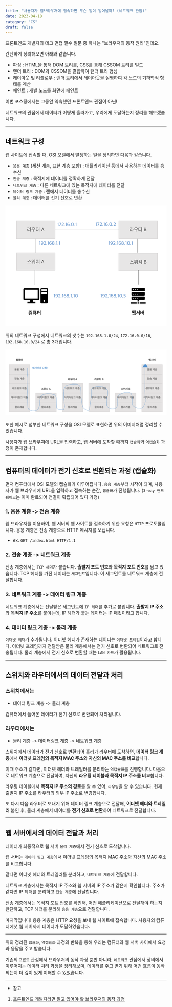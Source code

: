 ```yaml
---
title: "사용자가 웹브라우저에 접속하면 무슨 일이 일어날까? (네트워크 관점)"
date: 2023-04-18
category: "CS"
draft: false
---
```


프론트엔드 개발자의 테크 면접 필수 질문 중 하나는 "브라우저의 동작 원리"인데요.

간단하게 정리해보면 아래와 같습니다.

- 파싱 : HTML을 통해 DOM 트리를, CSS를 통해 CSSOM 트리를 빌드
- 랜더 트리 : DOM과 CSSOM을 결합하여 랜더 트리 형성
- 레이아웃 및 리플로우 : 랜더 트리에서 레이아웃을 실행하여 각 노드의 기하학적 형태를 계산
- 페인트 : 개별 노드를 화면에 페인트

이번 포스팅에서는 그동안 익숙했던 프론트엔드 관점이 아닌!

네트워크의 관점에서 데이터가 어떻게 흘러가고, 우리에게 도달하는지 정리를 해보겠습니다.

---

## 네트워크 구성

웹 사이트에 접속할 때, OSI 모델에서 발생하는 일을 정리하면 다음과 같습니다.

- `응용 계층` (세션 계층, 표현 계층 포함) : 애플리케이션 등에서 사용하는 데이터를 송수신
- `전송 계층` : 목적지에 데이터를 정확하게 전달
- `네트워크 계층` : 다른 네트워크에 있는 목적지에 데이터를 전달
- `데이터 링크 계층` : 랜에서 데이터를 송수신
- `물리 계층` : 데이터를 전기 신호로 변환

![네트워크의 구성](../../../src/images/browser-1.png)

위의 네트워크 구성에서 네트워크의 갯수는 `192.168.1.0/24`, `172.16.0.0/16`, `192.168.10.0/24` 로 총 3개입니다.

![OSI 모델로 나타낸 네트워크의 구성](../../../src/images/browser-2.png)

또한 예시로 첨부한 네트워크 구성을 OSI 모델로 표현하면 위의 이미지처럼 정리할 수 있습니다.

사용자가 웹 브라우저에 URL을 입력하고, 웹 서버에 도착할 때까지 `캡슐화`와 `역캡슐화` 과정이 존재합니다.

---

## 컴퓨터의 데이터가 전기 신호로 변환되는 과정 (캡슐화)

먼저 컴퓨터에서 OSI 모델의 캡슐화가 이루어집니다. `응용 계층`부터 시작이 되며, 사용자가 웹 브라우저에 URL을 입력하고 접속하는 순간, `캡슐화`가 진행됩니다. (`3-way 핸드쉐이크`는 이미 완료되어 연결이 확립되어 있다 가정)

### 1. 응용 계층 -> 전송 계층

웹 브라우저를 이용하여, 웹 서버의 웹 사이트를 접속하기 위한 요청은 `HTTP` 프로토콜입니다. 응용 계층은 전송 계층으로 HTTP 메시지를 보냅니다.

- ex. `GET /index.html HTTP/1.1`

### 2. 전송 계층 -> 네트워크 계층

전송 계층에서는 `TCP 헤더`가 붙습니다. **출발지 포트 번호**와 **목적지 포트 번호**를 담고 있습니다. TCP 헤더를 가진 데이터는 `세그먼트`입니다. 이 세그먼트를 네트워크 계층에 전달합니다.

### 3. 네트워크 계층 -> 데이터 링크 계층

네트워크 계층에서는 전달받은 세그먼트에 `IP 헤더`를 추가로 붙입니다. **출발지 IP 주소**와 **목적지 IP 주소**를 붙이는데, IP 헤더가 붙는 데이터는 IP 패킷이라고 합니다.

### 4. 데이터 링크 계층 -> 물리 계층

`이더넷 헤더`가 추가됩니다. 이더넷 헤더가 존재하는 데이터는 `이더넷 프레임`이라고 합니다. 이더넷 프레임까지 전달받은 물리 계층에서는 전기 신호로 변환되어 네트워크로 전송됩니다. 물리 계층에서 전기 신호로 변환할 때는 `LAN 카드`가 활용됩니다.

---

## 스위치와 라우터에서의 데이터 전달과 처리

### 스위치에서는

- 데이터 링크 계층 -> 물리 계층

컴퓨터에서 들어온 데이터가 전기 신호로 변환되어 처리됩니다.

### 라우터에서는

- 물리 계층 -> 데이터링크 계층 -> 네트워크 계층

스위치에서 데이터가 전기 신호로 변환되어 흘러가 라우터에 도착하면, **데이터 링크 계층**에서 **이더넷 프레임의 목적지 MAC 주소와 자신의 MAC 주소를 비교**합니다.

이때 주소가 같다면, 이더넷 헤더와 트레일러를 분리하는 `역캡슐화`를 진행합니다. 다음으로 네트워크 계층으로 전달하여, 자신의 **라우팅 테이블과 목적지 IP 주소를 비교**합니다.

라우팅 테이블에서 **목적지 IP 주소의 경로**를 알 수 있어, `라우팅`을 할 수 있습니다. 현재 출발지 IP 주소를 라우터의 외부 IP 주소로 변경합니다.

또 다시 다음 라우터로 보내기 위해 데이터 링크 계층으로 전달해, **이더넷 헤더와 트레일러** 붙인 후, 물리 계층에서 데이터를 **전기 신호로 변환**하여 네트워크로 전달합니다.

---

## 웹 서버에서의 데이터 전달과 처리

데이터가 최종적으로 웹 서버 `물리 계층`에서 전기 신호로 도착합니다.

웹 서버는 `데이터 링크 계층`에서 이더넷 프레임의 목적지 MAC 주소와 자신의 MAC 주소를 비교합니다.

같다면 이더넷 헤더와 트레일러를 분리하고, `네트워크 계층`에 전달합니다.

네트워크 계층에서는 목적지 IP 주소와 웹 서버의 IP 주소가 같은지 확인합니다. 주소가 같다면 IP 헤더를 분리하고 `전송 계층`에 전달합니다.

전송 계층에서는 목적지 포트 번호를 확인해, 어떤 애플리케이션으로 전달해야 하는지 판단하고, TCP 헤더를 분리해 `응용 계층`으로 전달합니다.

마지막입니다! 응용 계층은 HTTP 요청을 보내 웹 사이트에 접속합니다. 사용자의 컴퓨터에섯 웹 서버까지 데이터가 도달하였습니다.

---

위의 정리된 `캡슐화`, `역캡슐화` 과정의 반복을 통해 우리는 컴퓨터와 웹 서버 사이에서 요청과 응답을 주고 받습니다.

기존의 `프론트` 관점에서 브라우저의 동작 과정 뿐만 아니라, `네트워크` 관점에서 장비에서 이루어지는 데이터 처리 과정을 정리해보며, 데이터를 주고 받기 위해 어떤 흐름이 동작되는지 더 깊이 있게 이해할 수 있었습니다.

---

- 참고

1. [프론트엔드 개발자라면 알고 있어야 할 브라우저의 동작 과정](https://yozm.wishket.com/magazine/detail/1338/)
